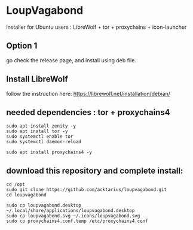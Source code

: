 # LoupVagabond
installer for Ubuntu users : LibreWolf + tor + proxychains + icon-launcher

## Option 1
go check the release page, and install using deb file.

## Install LibreWolf
follow the instruction here: https://librewolf.net/installation/debian/ 

## needed dependencies : tor + proxychains4
`sudo apt install zenity -y`  
`sudo apt install tor -y`  
`sudo systemctl enable tor`  
`sudo systemctl daemon-reload`  

`sudo apt install proxychains4 -y`  


## download this repository and complete install:
`cd /opt`  
`sudo git clone https://github.com/acktarius/loupvagabond.git`  
`cd loupvagabond`  

`sudo cp loupvagabond.desktop ~/.local/share/applications/loupvagabond.desktop`  
`sudo cp loupvagabond.svg ~/.icons/loupvagabond.svg`  
`sudo cp proxychains4.conf.temp /etc/proxychains4.conf`

